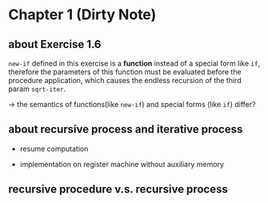 # Chapter 1 (Dirty Note)

## about Exercise 1.6

`new-if` defined in this exercise is a **function** instead of a special form like `if`, therefore the parameters of this function must be evaluated before the procedure application, which causes the endless recursion of the third param `sqrt-iter`.

-> the semantics of functions(like `new-if`) and special forms (like `if`) differ?

## about **recursive process** and **iterative process**

- resume computation

- implementation on register machine without auxiliary memory

## **recursive procedure** v.s. **recursive process** 




